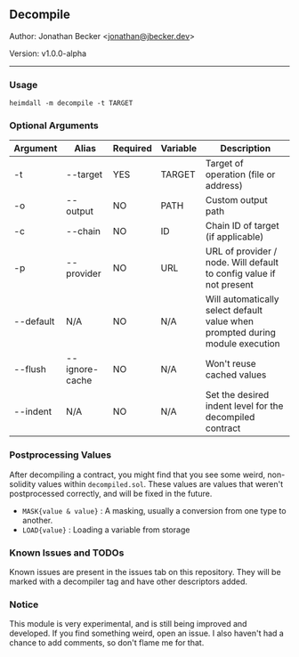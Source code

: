 ## Decompile

Author: Jonathan Becker <jonathan@jbecker.dev\>

Version: v1.0.0-alpha

___

### Usage

```
heimdall -m decompile -t TARGET
```

### Optional Arguments

| Argument  | Alias          | Required | Variable | Description                                                                   |
| --------- | -------------- | -------- | -------- | ----------------------------------------------------------------------------- |
| -t        | --target       | YES      | TARGET   | Target of operation (file or address)                                         |
| -o        | --output       | NO       | PATH     | Custom output path                                                            |
| -c        | --chain        | NO       | ID       | Chain ID of target (if applicable)                                            |
| -p        | --provider     | NO       | URL      | URL of provider / node. Will default to config value if not present           |
| --default | N/A            | NO       | N/A      | Will automatically select default value when prompted during module execution |
| --flush   | --ignore-cache | NO       | N/A      | Won't reuse cached values                                                     |
| --indent  | N/A            | NO       | N/A      | Set the desired indent level for the decompiled contract                      |

### Postprocessing Values

After decompiling a contract, you might find that you see some weird, non-solidity values within ``decompiled.sol``. These values are values that weren't postprocessed correctly, and will be fixed in the future.

- ``MASK{value & value}`` : A masking, usually a conversion from one type to another.
- ``LOAD{value}`` : Loading a variable from storage

### Known Issues and TODOs

Known issues are present in the issues tab on this repository. They will be marked with a decompiler tag and have other descriptors added.

### Notice

This module is very experimental, and is still being improved and developed. If you find something weird, open an issue. I also haven't had a chance to add comments, so don't flame me for that.